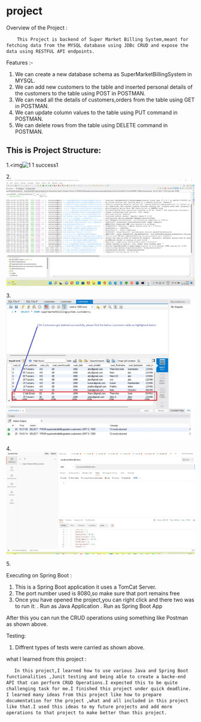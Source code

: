 # project

Overview of the Project :

        This Project is backend of Super Market Billing System,meant for fetching data from the MYSQL database using JDBc CRUD and expose the data using RESTFUL API endpoints.
       
Features :- 

1. We can create a new database schema as SuperMarketBillingSystem in MYSQL.
2. We can add new customers to the table and inserted personal details of the customers to the table using POST in        POSTMAN. 
3. We can read all the details of customers,orders from the table using GET in POSTMAN.
4. We can update column values to the table using PUT command in POSTMAN.
5. We can delete rows from the table using  DELETE command in POSTMAN.


## This is Project Structure:
1.<img![1 1 success1](https://user-images.githubusercontent.com/111986853/198829873-51262681-509e-447c-812e-75afd3fc14a6.png)

2.![](https://github.com/nathiyasubramani/project/blob/main/images/1.success.png)

3.![](https://github.com/nathiyasubramani/project/blob/main/images/10.1After%20Delete%20via%20PostMan.jpg)

4.![](https://github.com/nathiyasubramani/project/blob/main/images/10.Get%20All%20Orders.jpg)

5.![]()



Executing on Spring Boot :  
             
1. This is a Spring Boot application it uses a TomCat Server.
2. The port number used is 8080,so make sure that port remains free
3. Once you have opened the project,you can right click and there two was to run it: 
        . Run as Java Application
        . Run as Spring Boot App
       
  After this you can run the CRUD operations using something like Postman as shown above.     
       
  Testing:
       
   1. Diffrent types of tests were carried as shown above.
       
  what I learned from this project :
       
       In this project,I learned how to use various Java and Spring Boot functionalities ,Junit testing and being able to create a backe-end API that can perform CRUD Operations.I expected this to be quite challenging task for me.I finished this project under quick deadline. I learned many ideas from this project like how to prepare documentation for the project ,what and all included in this project like that.I used this ideas to my future projects and add more operations to that project to make better than this project.
      
        



       
        
